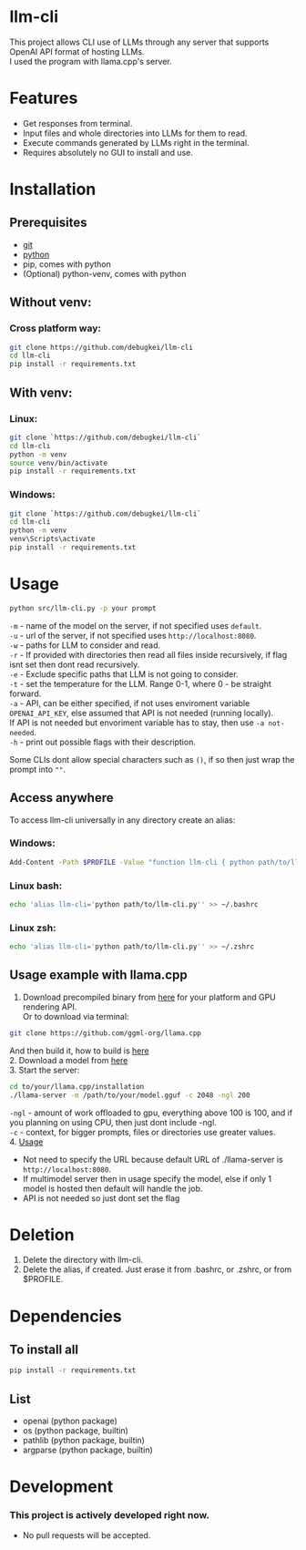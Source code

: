 # llm-cli
This project allows CLI use of LLMs through any server that supports OpenAI API format of hosting LLMs.  
I used the program with llama.cpp's server.  

# Features
* Get responses from terminal.
* Input files and whole directories into LLMs for them to read.
* Execute commands generated by LLMs right in the terminal.
* Requires absolutely no GUI to install and use.  

# Installation
## Prerequisites
* [git](https://git-scm.com/)
* [python](https://www.python.org/)
* pip, comes with python
* (Optional) python-venv, comes with python

## Without venv:
### Cross platform way:
```sh
git clone https://github.com/debugkei/llm-cli
cd llm-cli
pip install -r requirements.txt
```
## With venv:
### Linux:
```sh
git clone `https://github.com/debugkei/llm-cli`  
cd llm-cli  
python -m venv  
source venv/bin/activate  
pip install -r requirements.txt  
```
### Windows:
```sh
git clone `https://github.com/debugkei/llm-cli`  
cd llm-cli  
python -m venv  
venv\Scripts\activate  
pip install -r requirements.txt  
```

# Usage
```sh
python src/llm-cli.py -p your prompt
```
`-m` - name of the model on the server, if not specified uses `default`.  
`-u` - url of the server, if not specified uses `http://localhost:8080`.  
`-w` - paths for LLM to consider and read.  
`-r` - If provided with directories then read all files inside recursively, if flag isnt set then dont read recursively.  
`-e` - Exclude specific paths that LLM is not going to consider.  
`-t` - set the temperature for the LLM. Range 0-1, where 0 - be straight forward.  
`-a` - API, can be either specified, if not uses enviroment variable `OPENAI_API_KEY`, else assumed that API is not needed (running locally).  
  If API is not needed but envoriment variable has to stay, then use `-a not-needed`.  
`-h` - print out possible flags with their description.  

Some CLIs dont allow special characters such as `()`, if so then just wrap the prompt into `""`.  

## Access anywhere
To access llm-cli universally in any directory create an alias:
### Windows:
```sh
Add-Content -Path $PROFILE -Value "function llm-cli { python path/to/llm-cli.py }"
```

### Linux bash:
```sh
echo 'alias llm-cli='python path/to/llm-cli.py'' >> ~/.bashrc
```

### Linux zsh:
```sh
echo 'alias llm-cli='python path/to/llm-cli.py'' >> ~/.zshrc
```

## Usage example with llama.cpp
1. Download precompiled binary from [here](https://github.com/ggml-org/llama.cpp/releases) for your platform and GPU rendering API.  
  Or to download via terminal:
  ```sh
  git clone https://github.com/ggml-org/llama.cpp
  ```
  And then build it, how to build is [here](https://github.com/ggml-org/llama.cpp#building-the-project)  
2. Download a model from [here](https://huggingface.co/)  
3. Start the server:  
```sh
cd to/your/llama.cpp/installation  
./llama-server -m /path/to/your/model.gguf -c 2048 -ngl 200  
```
`-ngl` - amount of work offloaded to gpu, everything above 100 is 100, and if you planning on using CPU, then just dont include -ngl.  
`-c` - context, for bigger prompts, files or directories use greater values.  
4. [Usage](#usage)  
  * Not need to specify the URL because default URL of ./llama-server is `http://localhost:8080`.  
  * If multimodel server then in usage specify the model, else if only 1 model is hosted then default will handle the job.
  * API is not needed so just dont set the flag

# Deletion
1. Delete the directory with llm-cli.  
2. Delete the alias, if created. Just erase it from .bashrc, or .zshrc, or from $PROFILE.

# Dependencies
## To install all
```sh
pip install -r requirements.txt  
```
## List
* openai (python package)
* os (python package, builtin)
* pathlib (python package, builtin)
* argparse (python package, builtin)

# Development
### This project is actively developed right now.
* No pull requests will be accepted.

